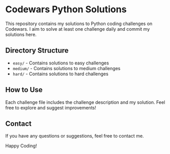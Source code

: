 # Codewars Python Solutions

This repository contains my solutions to Python coding challenges on Codewars. I aim to solve at least one challenge daily and commit my solutions here.

## Directory Structure

- `easy/` - Contains solutions to easy challenges
- `medium/` - Contains solutions to medium challenges
- `hard/` - Contains solutions to hard challenges

## How to Use

Each challenge file includes the challenge description and my solution. Feel free to explore and suggest improvements!

## Contact

If you have any questions or suggestions, feel free to contact me.

Happy Coding!
